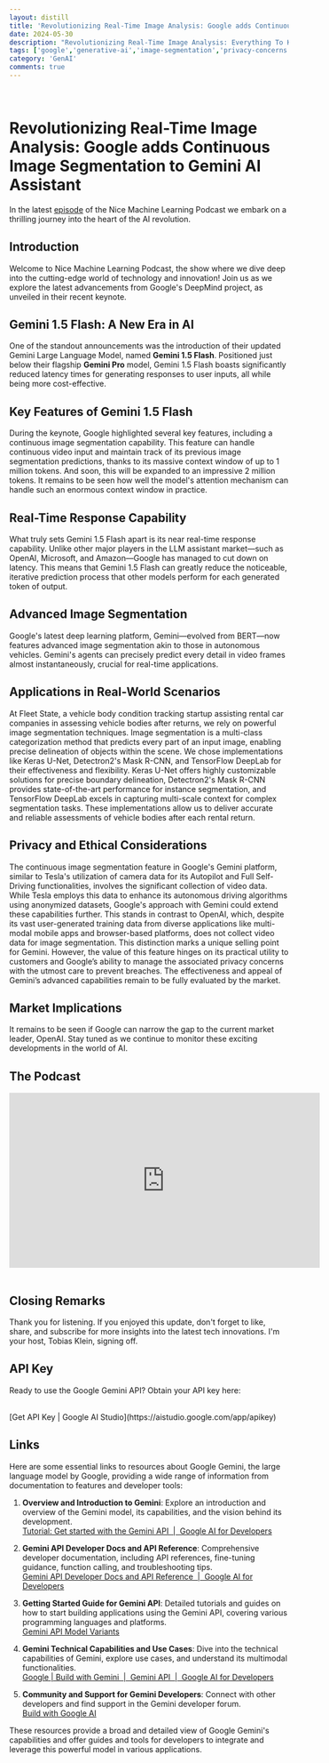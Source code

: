 ```yaml
---
layout: distill
title: 'Revolutionizing Real-Time Image Analysis: Google adds Continuous Image Segmenation to Gemini AI Assistant'
date: 2024-05-30
description: "Revolutionizing Real-Time Image Analysis: Everything To Know about Google's Gemini 1.5 Flash!"
tags: ['google','generative-ai','image-segmentation','privacy-concerns', 'massive-context-window']
category: 'GenAI'
comments: true
---
```


<br>

# Revolutionizing Real-Time Image Analysis: Google adds Continuous Image Segmentation to Gemini AI Assistant

In the latest [episode](#the-podcast) of the Nice Machine Learning Podcast we embark on a thrilling journey into the heart of the AI revolution.

## Introduction

Welcome to Nice Machine Learning Podcast, the show where we dive deep into the cutting-edge world of technology and innovation! Join us as we explore the latest advancements from Google's DeepMind project, as unveiled in their recent keynote.

## Gemini 1.5 Flash: A New Era in AI

One of the standout announcements was the introduction of their updated Gemini Large Language Model, named **Gemini 1.5 Flash**. Positioned just below their flagship **Gemini Pro** model, Gemini 1.5 Flash boasts significantly reduced latency times for generating responses to user inputs, all while being more cost-effective.

## Key Features of Gemini 1.5 Flash

During the keynote, Google highlighted several key features, including a continuous image segmentation capability. This feature can handle continuous video input and maintain track of its previous image segmentation predictions, thanks to its massive context window of up to 1 million tokens. And soon, this will be expanded to an impressive 2 million tokens. It remains to be seen how well the model's attention mechanism can handle such an enormous context window in practice.

## Real-Time Response Capability

What truly sets Gemini 1.5 Flash apart is its near real-time response capability. Unlike other major players in the LLM assistant market—such as OpenAI, Microsoft, and Amazon—Google has managed to cut down on latency. This means that Gemini 1.5 Flash can greatly reduce the noticeable, iterative prediction process that other models perform for each generated token of output.

## Advanced Image Segmentation

Google's latest deep learning platform, Gemini—evolved from BERT—now features advanced image segmentation akin to those in autonomous vehicles. Gemini's agents can precisely predict every detail in video frames almost instantaneously, crucial for real-time applications.

## Applications in Real-World Scenarios

At Fleet State, a vehicle body condition tracking startup assisting rental car companies in assessing vehicle bodies after returns, we rely on powerful image segmentation techniques. Image segmentation is a multi-class categorization method that predicts every part of an input image, enabling precise delineation of objects within the scene. We chose implementations like Keras U-Net, Detectron2's Mask R-CNN, and TensorFlow DeepLab for their effectiveness and flexibility. Keras U-Net offers highly customizable solutions for precise boundary delineation, Detectron2's Mask R-CNN provides state-of-the-art performance for instance segmentation, and TensorFlow DeepLab excels in capturing multi-scale context for complex segmentation tasks. These implementations allow us to deliver accurate and reliable assessments of vehicle bodies after each rental return.

## Privacy and Ethical Considerations

The continuous image segmentation feature in Google's Gemini platform, similar to Tesla's utilization of camera data for its Autopilot and Full Self-Driving functionalities, involves the significant collection of video data. While Tesla employs this data to enhance its autonomous driving algorithms using anonymized datasets, Google's approach with Gemini could extend these capabilities further. This stands in contrast to OpenAI, which, despite its vast user-generated training data from diverse applications like multi-modal mobile apps and browser-based platforms, does not collect video data for image segmentation. This distinction marks a unique selling point for Gemini. However, the value of this feature hinges on its practical utility to customers and Google’s ability to manage the associated privacy concerns with the utmost care to prevent breaches. The effectiveness and appeal of Gemini’s advanced capabilities remain to be fully evaluated by the market.

## Market Implications

It remains to be seen if Google can narrow the gap to the current market leader, OpenAI. Stay tuned as we continue to monitor these exciting developments in the world of AI.

## The Podcast

<iframe width="560" height="315" src="https://www.youtube.com/embed/u1rU_fDe-pc?si=5Stpaq-iMGKMopTx" title="YouTube video player" frameborder="0" allow="accelerometer; autoplay; clipboard-write; encrypted-media; gyroscope; picture-in-picture; web-share" referrerpolicy="strict-origin-when-cross-origin" allowfullscreen></iframe>

<br>
<br>

## Closing Remarks

Thank you for listening. If you enjoyed this update, don't forget to like, share, and subscribe for more insights into the latest tech innovations. I'm your host, Tobias Klein, signing off.

## API Key

Ready to use the Google Gemini API? Obtain your API key here:

<br>
[Get API Key | Google AI Studio](https://aistudio.google.com/app/apikey)
<br>

## Links

Here are some essential links to resources about Google Gemini, the large language model by Google, providing a wide range of information from documentation to features and developer tools:

1. **Overview and Introduction to Gemini**: Explore an introduction and overview of the Gemini model, its capabilities, and the vision behind its development.  
    [Tutorial: Get started with the Gemini API  |  Google AI for Developers](https://ai.google.dev/gemini-api/docs/get-started/tutorial?lang=python)

2. **Gemini API Developer Docs and API Reference**: Comprehensive developer documentation, including API references, fine-tuning guidance, function calling, and troubleshooting tips.  
    [Gemini API Developer Docs and API Reference  |  Google AI for Developers](https://ai.google.dev/gemini-api/docs)

3. **Getting Started Guide for Gemini API**: Detailed tutorials and guides on how to start building applications using the Gemini API, covering various programming languages and platforms.  
    [Gemini API Model Variants](https://ai.google.dev/gemini-api/docs/models/gemini#model-variations)

4. **Gemini Technical Capabilities and Use Cases**: Dive into the technical capabilities of Gemini, explore use cases, and understand its multimodal functionalities.  
    [Google | Build with Gemini  |  Gemini API  |  Google AI for Developers](https://ai.google.dev/gemini-api/cookbook)

5. **Community and Support for Gemini Developers**: Connect with other developers and find support in the Gemini developer forum.  
    [Build with Google AI](https://discuss.ai.google.dev/)

These resources provide a broad and detailed view of Google Gemini's capabilities and offer guides and tools for developers to integrate and leverage this powerful model in various applications.
